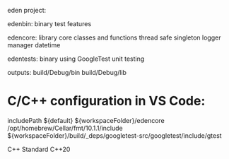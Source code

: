 eden project:

edenbin: 
    binary
    test features

edencore:
    library
    core classes and functions
        thread safe singleton
        logger manager
        datetime


edentests:
    binary using GoogleTest
    unit testing

outputs:
    build/Debug/bin
    build/Debug/lib

# C/C++ configuration in VS Code:
includePath
${default}
${workspaceFolder}/edencore
/opt/homebrew/Cellar/fmt/10.1.1/include
${workspaceFolder}/build/_deps/googletest-src/googletest/include/gtest

C++ Standard
C++20